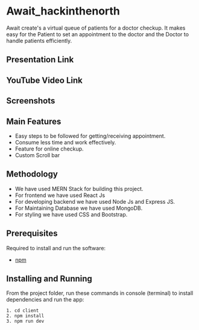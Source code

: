 # Await_hackinthenorth
Await create's a virtual queue of patients for a doctor checkup. It makes easy for the Patient to set an appointment to the doctor and the Doctor to handle patients efficiently.

## Presentation Link


## YouTube Video Link


## Screenshots


## Main Features
- Easy steps to be followed for getting/receiving appointment.
- Consume less time and work effectively.
- Feature for online checkup.
- Custom Scroll bar

## Methodology
- We have used MERN Stack for building this project.
- For frontend we have used React Js
- For developing backend we have used Node Js and Express JS.
- For Maintaining Database we have used MongoDB.
- For styling we have used CSS and Bootstrap.

## Prerequisites
Required to install and run the software:

 * [npm](https://www.npmjs.com/get-npm)


## Installing and Running

From the project folder, run these commands in console (terminal) to install dependencies and run the app:
```
1. cd client
2. npm install
3. npm run dev
